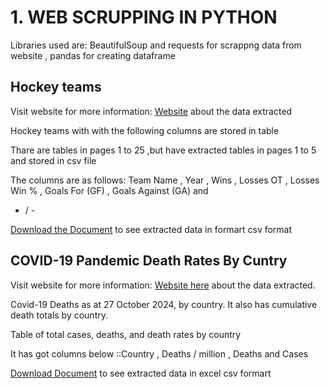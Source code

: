 # 1. WEB SCRUPPING IN PYTHON 
  Libraries used are: BeautifulSoup and requests for scrappng data from website , pandas for creating dataframe 
## Hockey teams 
  Visit website for more information: [Website](https://www.scrapethissite.com/pages/forms/?page_num=1) about the data extracted
  
  Hockey teams with with the following columns are stored in table 
  
  Thare are tables in pages 1 to 25 ,but have extracted tables in pages 1 to 5 and stored in csv file
  
  The columns are as follows:
  Team Name 	,
  Year	 ,
  Wins	 ,
  Losses	OT  ,
  Losses	Win %  ,
  Goals For (GF)  ,
  Goals Against (GA)  and
  + / -

 [Download the Document](https://drive.google.com/file/d/1xdRNnBLq8fNvQyLrWuX-M1d4F3TRXJGO/view?usp=drive_link)
  to see extracted data in formart csv format


   ## COVID-19 Pandemic Death Rates By Cuntry
   Visit website for more information: [Website here](https://en.wikipedia.org/wiki/COVID-19_pandemic_death_rates_by_country) about the data extracted.
      
   Covid-19 Deaths as at 27 October 2024, by country. It also has cumulative death totals by country.
      
   Table of total cases, deaths, and death rates by country
      
   It has got columns below ::Country	, Deaths / million ,	Deaths and 	Cases
      
   [Download Document](https://drive.google.com/file/d/1nNapC27RB_IHFebuwVRgbFERlYOE4ip7/view?usp=drive_link)
      to see extracted data in excel csv formart







